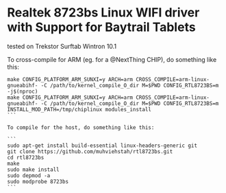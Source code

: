 # Realtek 8723bs Linux WIFI driver with Support for Baytrail Tablets

tested on Trekstor Surftab Wintron 10.1 

To cross-compile for ARM (eg. for a @NextThing CHIP), do something like this:

````
make CONFIG_PLATFORM_ARM_SUNXI=y ARCH=arm CROSS_COMPILE=arm-linux-gnueabihf- -C /path/to/kernel_compile_O_dir M=$PWD CONFIG_RTL8723BS=m -j$(nproc)
make CONFIG_PLATFORM_ARM_SUNXI=y ARCH=arm CROSS_COMPILE=arm-linux-gnueabihf- -C /path/to/kernel_compile_O_dir M=$PWD CONFIG_RTL8723BS=m INSTALL_MOD_PATH=/tmp/chiplinux modules_install
```

To compile for the host, do something like this:

```
sudo apt-get install build-essential linux-headers-generic git
git clone https://github.com/muhviehstah/rtl8723bs.git
cd rtl8723bs
make
sudo make install
sudo depmod -a
sudo modprobe 8723bs
```
